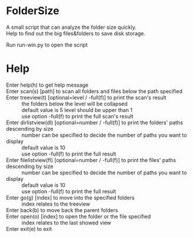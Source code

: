# FolderSize
 A small script that can analyze the folder size quickly.  
 Help to find out the big files&folders to save disk storage.  
 
 Run run-win.py to open the script

# Help
 Enter help(h) to get help message  
 Enter scan(s) [path] to scan all folders and files below the path specified  
 Enter treeview(t) [optional=level / -full(f)] to print the scan's result  
 &emsp;&emsp;&emsp;the folders below the level will be collapsed  
 &emsp;&emsp;&emsp;default value is 5  level should be upper than 1  
 &emsp;&emsp;&emsp;use option -full(f) to print the full scan's result  
 Enter dirlistview(dl) [optional=number / -full(f)] to print the folders' paths descending by size  
 &emsp;&emsp;&emsp;number can be specified to decide the number of paths you want to display  
 &emsp;&emsp;&emsp;default value is 10  
 &emsp;&emsp;&emsp;use option -full(f) to print the full result  
 Enter filelistview(fl) [optional=number / -full(f)] to print the files' paths descending by size  
 &emsp;&emsp;&emsp;number can be specified to decide the number of paths you want to display  
 &emsp;&emsp;&emsp;default value is 10  
 &emsp;&emsp;&emsp;use option -full(f) to print the full result  
 Enter go(g) [index] to move into the specified folders  
 &emsp;&emsp;&emsp;index relates to the treeview  
 Enter back(b) to move back the parent folders  
 Enter open(o) [index] to open the folder or the file specified  
 &emsp;&emsp;&emsp;index relates to the last showed view  
 Enter exit(e) to exit  
